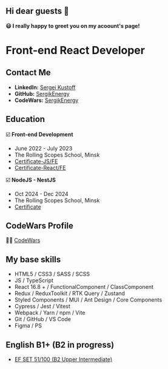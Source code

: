 ## Hi dear guests 👋

**😃 I really happy to greet you on my acoount's page!**

# Front-end React Developer

## Contact Me

- **LinkedIn:** [Sergei Kustoff](https://www.linkedin.com/in/sergei-kustoff)
- **GitHub:** [SergikEnergy](https://github.com/SergikEnergy)
- **CodeWars:** [SergikEnergy](https://www.codewars.com/users/SergikEnergy)

## Education

☑️ **Front-end Development**

- June 2022 - July 2023
- The Rolling Scopes School, Minsk
- [Certificate-JS/FE](https://drive.google.com/file/d/1IjAJzqc44DipnSk91xJvxjo2_eEkoJ1n/view?usp=drive_link)
- [Certificate-React/FE](https://drive.google.com/file/d/1jO6DCCbpuq86L73RznJAuI1V11gcsLBS/view?usp=drive_link)

☑️ **NodeJS - NestJS**

- Oct 2024 - Dec 2024
- The Rolling Scopes School, Minsk
- [Certificate](https://drive.google.com/file/d/1LEyz9eRuBs88vKYLIUsYKtFvLpJPq-ml/view?usp=drive_link)

## CodeWars Profile

👨‍🔬 [CodeWars](https://www.codewars.com/users/SergikEnergy/badges/large)

## My base skills

- HTML5 / CSS3 / SASS / SCSS
- JS / TypeScript
- React 16.8 + / FunctionalComponent / ClassComponent
- Redux / ReduxToolkit / RTK Query / Zustand
- Styled Components / MUI / Ant Design / Core Components
- Cypress / Jest / Vitest
- Webpack / Yarn / npm / Vite
- Git / GitHub / VS Code
- Figma / PS

## English B1+ (B2 in progress)

- [EF SET 51/100 (B2 Upper Intermediate)](https://cert.efset.org/epstiG)
